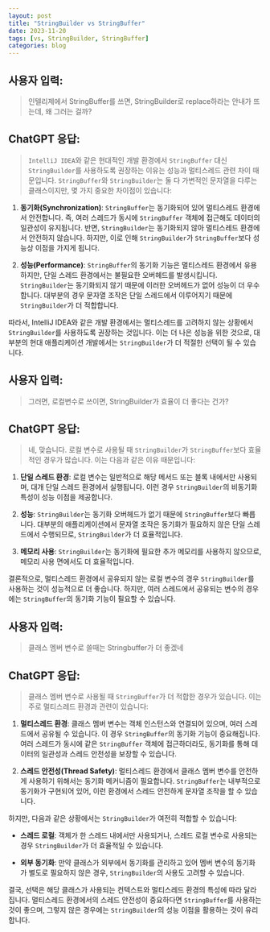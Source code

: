 ```yaml
---
layout: post
title: "StringBuilder vs StringBuffer"
date: 2023-11-20
tags: [vs, StringBuilder, StringBuffer]
categories: blog
---
```


## 사용자 입력:
> 인텔리제에서 StringBuffer를 쓰면,  StringBuilder로 replace하라는 안내가 뜨는데, 왜 그러는 걸까?

## ChatGPT 응답:
> `IntelliJ IDEA`와 같은 현대적인 개발 환경에서 `StringBuffer` 대신 `StringBuilder`를 사용하도록 권장하는 이유는 성능과 멀티스레드 관련 차이 때문입니다. `StringBuffer`와 `StringBuilder`는 둘 다 가변적인 문자열을 다루는 클래스이지만, 몇 가지 중요한 차이점이 있습니다:

1. **동기화(Synchronization)**: `StringBuffer`는 동기화되어 있어 멀티스레드 환경에서 안전합니다. 즉, 여러 스레드가 동시에 `StringBuffer` 객체에 접근해도 데이터의 일관성이 유지됩니다. 반면, `StringBuilder`는 동기화되지 않아 멀티스레드 환경에서 안전하지 않습니다. 하지만, 이로 인해 `StringBuilder`가 `StringBuffer`보다 성능상 이점을 가지게 됩니다.

2. **성능(Performance)**: `StringBuffer`의 동기화 기능은 멀티스레드 환경에서 유용하지만, 단일 스레드 환경에서는 불필요한 오버헤드를 발생시킵니다. `StringBuilder`는 동기화되지 않기 때문에 이러한 오버헤드가 없어 성능이 더 우수합니다. 대부분의 경우 문자열 조작은 단일 스레드에서 이루어지기 때문에 `StringBuilder`가 더 적합합니다.

따라서, IntelliJ IDEA와 같은 개발 환경에서는 멀티스레드를 고려하지 않는 상황에서 `StringBuilder`를 사용하도록 권장하는 것입니다. 이는 더 나은 성능을 위한 것으로, 대부분의 현대 애플리케이션 개발에서는 `StringBuilder`가 더 적절한 선택이 될 수 있습니다.

## 사용자 입력:
> 그러면, 로컬변수로 쓰이면, StringBuilder가 효율이 더 좋다는 건가?

## ChatGPT 응답:
> 네, 맞습니다. 로컬 변수로 사용될 때 `StringBuilder`가 `StringBuffer`보다 효율적인 경우가 많습니다. 이는 다음과 같은 이유 때문입니다:

1. **단일 스레드 환경**: 로컬 변수는 일반적으로 해당 메서드 또는 블록 내에서만 사용되며, 대개 단일 스레드 환경에서 실행됩니다. 이런 경우 `StringBuilder`의 비동기화 특성이 성능 이점을 제공합니다.

2. **성능**: `StringBuilder`는 동기화 오버헤드가 없기 때문에 `StringBuffer`보다 빠릅니다. 대부분의 애플리케이션에서 문자열 조작은 동기화가 필요하지 않은 단일 스레드에서 수행되므로, `StringBuilder`가 더 효율적입니다.

3. **메모리 사용**: `StringBuilder`는 동기화에 필요한 추가 메모리를 사용하지 않으므로, 메모리 사용 면에서도 더 효율적입니다.

결론적으로, 멀티스레드 환경에서 공유되지 않는 로컬 변수의 경우 `StringBuilder`를 사용하는 것이 성능적으로 더 좋습니다. 하지만, 여러 스레드에서 공유되는 변수의 경우에는 `StringBuffer`의 동기화 기능이 필요할 수 있습니다.

## 사용자 입력:
> 클래스 멤버 변수로 쓸때는 Stringbuffer가 더 좋겠네

## ChatGPT 응답:
> 클래스 멤버 변수로 사용될 때 `StringBuffer`가 더 적합한 경우가 있습니다. 이는 주로 멀티스레드 환경과 관련이 있습니다:

1. **멀티스레드 환경**: 클래스 멤버 변수는 객체 인스턴스와 연결되어 있으며, 여러 스레드에서 공유될 수 있습니다. 이 경우 `StringBuffer`의 동기화 기능이 중요해집니다. 여러 스레드가 동시에 같은 `StringBuffer` 객체에 접근하더라도, 동기화를 통해 데이터의 일관성과 스레드 안전성을 보장할 수 있습니다.

2. **스레드 안전성(Thread Safety)**: 멀티스레드 환경에서 클래스 멤버 변수를 안전하게 사용하기 위해서는 동기화 메커니즘이 필요합니다. `StringBuffer`는 내부적으로 동기화가 구현되어 있어, 이런 환경에서 스레드 안전하게 문자열 조작을 할 수 있습니다.

하지만, 다음과 같은 상황에서는 `StringBuilder`가 여전히 적합할 수 있습니다:

- **스레드 로컬**: 객체가 한 스레드 내에서만 사용되거나, 스레드 로컬 변수로 사용되는 경우 `StringBuilder`가 더 효율적일 수 있습니다.

- **외부 동기화**: 만약 클래스가 외부에서 동기화를 관리하고 있어 멤버 변수의 동기화가 별도로 필요하지 않은 경우, `StringBuilder`의 사용도 고려할 수 있습니다.

결국, 선택은 해당 클래스가 사용되는 컨텍스트와 멀티스레드 환경의 특성에 따라 달라집니다. 멀티스레드 환경에서의 스레드 안전성이 중요하다면 `StringBuffer`를 사용하는 것이 좋으며, 그렇지 않은 경우에는 `StringBuilder`의 성능 이점을 활용하는 것이 유리합니다.

